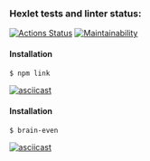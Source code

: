 ### Hexlet tests and linter status:
[![Actions Status](https://github.com/Ushqo/frontend-project-44/workflows/hexlet-check/badge.svg)](https://github.com/Ushqo/frontend-project-44/actions)
[![Maintainability](https://api.codeclimate.com/v1/badges/39883ad115954a7af4ac/maintainability)](https://codeclimate.com/github/Ushqo/frontend-project-44/maintainability)

#### Installation

```sh
$ npm link
```

[![asciicast](https://asciinema.org/a/trBX1N2orM4oKqF7KVUUyvqol.svg)](https://asciinema.org/a/trBX1N2orM4oKqF7KVUUyvqol)

#### Installation

```sh
$ brain-even
```

[![asciicast](https://asciinema.org/a/LFYmAuuDMQYDwmoMaZVYPDD2P.svg)](https://asciinema.org/a/LFYmAuuDMQYDwmoMaZVYPDD2P)